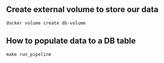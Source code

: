 

## Create external volume to store our data
```
docker volume create db-volume
```
## How to populate data to a DB table
```
make run_pipeline
```